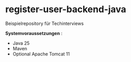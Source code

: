 # register-user-backend-java
Beispielrepository für Techinterviews

**Systemvoraussetzungen** :
- Java 25
- Maven
- Optional Apache Tomcat 11

